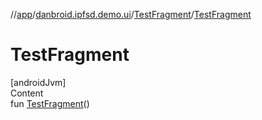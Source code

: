 //[app](../../index.md)/[danbroid.ipfsd.demo.ui](../index.md)/[TestFragment](index.md)/[TestFragment](-test-fragment.md)



# TestFragment  
[androidJvm]  
Content  
fun [TestFragment](-test-fragment.md)()  



